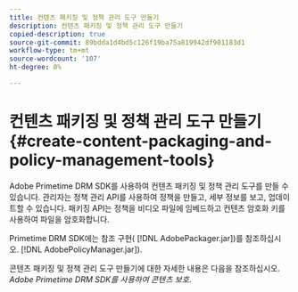 ```yaml
---
title: 컨텐츠 패키징 및 정책 관리 도구 만들기
description: 컨텐츠 패키징 및 정책 관리 도구 만들기
copied-description: true
source-git-commit: 89bdda1d4bd5c126f19ba75a819942df901183d1
workflow-type: tm+mt
source-wordcount: '107'
ht-degree: 0%

---
```



# 컨텐츠 패키징 및 정책 관리 도구 만들기{#create-content-packaging-and-policy-management-tools}

Adobe Primetime DRM SDK를 사용하여 컨텐츠 패키징 및 정책 관리 도구를 만들 수 있습니다. 관리자는 정책 관리 API를 사용하여 정책을 만들고, 세부 정보를 보고, 업데이트할 수 있습니다. 패키징 API는 정책을 비디오 파일에 임베드하고 컨텐츠 암호화 키를 사용하여 파일을 암호화합니다.

Primetime DRM SDK에는 참조 구현( [!DNL AdobePackager.jar])를 참조하십시오. [!DNL AdobePolicyManager.jar]).

콘텐츠 패키징 및 정책 관리 도구 만들기에 대한 자세한 내용은 다음을 참조하십시오. *Adobe Primetime DRM SDK를 사용하여 콘텐츠 보호*.
